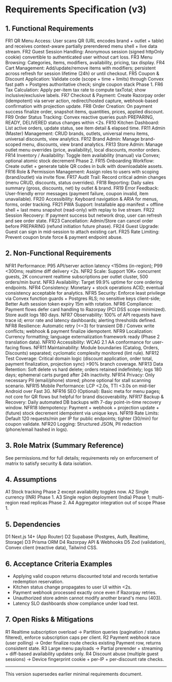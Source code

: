 # Requirements Specification (v3)

## 1. Functional Requirements
FR1 QR Menu Access: User scans QR (URL encodes brand + outlet + table) and receives context-aware partially prerendered menu shell + live data stream.
FR2 Guest Session Handling: Anonymous session (signed httpOnly cookie) convertible to authenticated user without cart loss.
FR3 Menu Browsing: Categories, items, modifiers, availability, pricing, tax display.
FR4 Cart Management: Add/update/remove items with modifiers; persistent across refresh for session lifetime (24h) or until checkout.
FR5 Coupon & Discount Application: Validate code (scope + time + limits) through Convex fast path + Postgres authoritative check; single coupon stack Phase 1.
FR6 Tax Calculation: Apply per-item tax rate to compute taxTotal; show inclusive/exclusive labels.
FR7 Checkout & Payment: Create Razorpay order (idempotent) via server action, redirect/hosted capture, webhook-based confirmation with projection update.
FR8 Order Creation: On payment success finalize order, snapshot items, quantities, prices, applied discount.
FR9 Order Status Tracking: Convex reactive queries push PREPARING, READY, DELIVERED status changes within <2s.
FR10 Kitchen Dashboard: List active orders, update status, see item detail & elapsed time.
FR11 Admin (Master) Management: CRUD brands, outlets, universal menu items, universal discounts, view analytics.
FR12 Brand Admin: Manage brand-scoped menu, discounts, view brand analytics.
FR13 Store Admin: Manage outlet menu overrides (price, availability), local discounts, monitor orders.
FR14 Inventory / Availability: Toggle item availability (manual) via Convex; optional atomic stock decrement Phase 2.
FR15 Onboarding Workflow: Create outlet + generate table QR codes in bulk with downloadable assets.
FR16 Role & Permission Management: Assign roles to users with scoping (brand/outlet) via invite flow.
FR17 Audit Trail: Record critical admin changes (menu CRUD, discounts, status overrides).
FR18 Reporting: Daily sales summary (gross, discounts, net) by outlet & brand.
FR19 Error Feedback: User-friendly error messages (payment failure, coupon invalid, item unavailable).
FR20 Accessibility: Keyboard navigation & ARIA for menus, forms, order tracking.
FR21 PWA Support: Installable app manifest + offline shell + last menu snapshot (read-only) with replay to live stream.
FR22 Session Recovery: If payment success but network drop, user can refresh and see order state.
FR23 Cancellation: Admin/Store can cancel order before PREPARING (refund initiation future phase).
FR24 Guest Upgrade: Guest can sign in mid-session to attach existing cart.
FR25 Rate Limiting: Prevent coupon brute force & payment endpoint abuse.

## 2. Non-Functional Requirements
NFR1 Performance: P95 API/server action latency <150ms (in-region); P99 <300ms; realtime diff delivery <2s.
NFR2 Scale: Support 10K+ concurrent guests, 2K concurrent realtime subscriptions per outlet cluster, 500 orders/min burst.
NFR3 Availability: Target 99.9% uptime for core ordering endpoints.
NFR4 Consistency: Monetary + stock operations ACID; eventual consistency acceptable for analytics.
NFR5 Security: Enforce least privilege via Convex function guards + Postgres RLS; no sensitive keys client-side; Better Auth session token expiry 15m with rotation.
NFR6 Compliance: Payment flows defer card handling to Razorpay (PCI DSS scope minimized). Store audit logs 180 days.
NFR7 Observability: 100% of API requests have trace id; error rate and latency dashboards; alerting thresholds defined.
NFR8 Resilience: Automatic retry (<=3) for transient DB / Convex write conflicts; webhook & payment finalize idempotent.
NFR9 Localization: Currency formatting; language externalization framework ready (Phase 2 translation data).
NFR10 Accessibility: WCAG 2.1 AA conformance for user-facing flows.
NFR11 Maintainability: Module boundaries (Catalog, Orders, Discounts) separated; cyclomatic complexity monitored (lint rule).
NFR12 Test Coverage: Critical domain logic (discount application, order total, payment finalization, projection sync) >90% branch coverage.
NFR13 Data Retention: Soft delete vs hard delete; orders retained indefinitely; logs 180 days; ephemeral carts purged after 24h inactivity.
NFR14 Privacy: Only necessary PII (email/phone) stored; phone optional for stall scanning scenario.
NFR15 Mobile Performance: LCP <2.0s, TTI <3.0s on mid-tier Android over Fast 3G.
NFR16 SEO (Optional): Basic meta for menu pages; not core for QR flows but helpful for brand discoverability.
NFR17 Backup & Recovery: Daily automated DB backups with 7-day point-in-time recovery window.
NFR18 Idempotency: Payment + webhook + projection update + (future) stock decrement idempotent via unique keys.
NFR19 Rate Limits: Default 120 requests/min per IP for public endpoints; tighter (30/min) for coupon validate.
NFR20 Logging: Structured JSON, PII redaction (phone/email hashed in logs).

## 3. Role Matrix (Summary Reference)
See permissions.md for full details; requirements rely on enforcement of matrix to satisfy security & data isolation.

## 4. Assumptions
A1 Stock tracking Phase 2 except availability toggles now.
A2 Single currency (INR) Phase 1.
A3 Single region deployment (India) Phase 1; multi-region read replicas Phase 2.
A4 Aggregator integration out of scope Phase 1.

## 5. Dependencies
D1 Next.js 14+ (App Router)
D2 Supabase (Postgres, Auth, Realtime, Storage)
D3 Prisma ORM
D4 Razorpay API & Webhooks
D5 Zod (validation), Convex client (reactive data), Tailwind CSS.

## 6. Acceptance Criteria Examples
- Applying valid coupon returns discounted total and records tentative redemption reservation.
- Kitchen status change propagates to user UI within <2s.
- Payment webhook processed exactly once even if Razorpay retries.
- Unauthorized store admin cannot modify another brand's menu (403).
- Latency SLO dashboards show compliance under load test.

## 7. Open Risks & Mitigations
R1 Realtime subscription overload -> Partition queries (pagination / status filtered), enforce subscription caps per client.
R2 Payment webhook race (user polling) -> Order finalize route checks existing Payment row, returns consistent state.
R3 Large menu payloads -> Partial prerender + streaming + diff-based availability updates only.
R4 Discount abuse (multiple guest sessions) -> Device fingerprint cookie + per-IP + per-discount rate checks.

---
This version supersedes earlier minimal requirements document.
